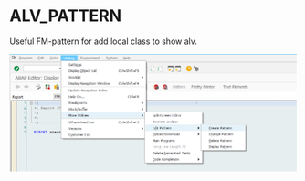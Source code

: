 # ALV_PATTERN
 Useful FM-pattern for add local class to show alv.
 
 ![alt text](https://github.com/Sgudkov/ALV_PATTERN/blob/master/Utilties.png)
